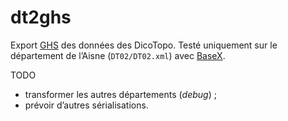 dt2ghs
===

Export [GHS](https://github.com/geoTirroirs/geoSnippets/tree/master/ghs) des données des DicoTopo.
Testé uniquement sur le département de l’Aisne (`DT02/DT02.xml`) avec [BaseX](http://basex.org/).

TODO
* transformer les autres départements (*debug*) ;
* prévoir d’autres sérialisations.
